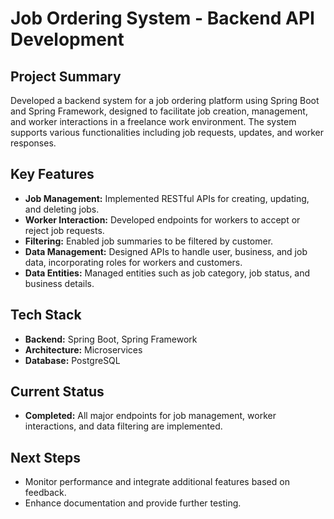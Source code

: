 # Job Ordering System - Backend API Development

## Project Summary
Developed a backend system for a job ordering platform using Spring Boot and Spring Framework, designed to facilitate job creation, management, and worker interactions in a freelance work environment. The system supports various functionalities including job requests, updates, and worker responses.

## Key Features

- **Job Management:** Implemented RESTful APIs for creating, updating, and deleting jobs. 
- **Worker Interaction:** Developed endpoints for workers to accept or reject job requests.
- **Filtering:** Enabled job summaries to be filtered by customer.
- **Data Management:** Designed APIs to handle user, business, and job data, incorporating roles for workers and customers.
- **Data Entities:** Managed entities such as job category, job status, and business details.

## Tech Stack

- **Backend:** Spring Boot, Spring Framework
- **Architecture:** Microservices
- **Database:** PostgreSQL

## Current Status
- **Completed:** All major endpoints for job management, worker interactions, and data filtering are implemented. 

## Next Steps
- Monitor performance and integrate additional features based on feedback.
- Enhance documentation and provide further testing.

